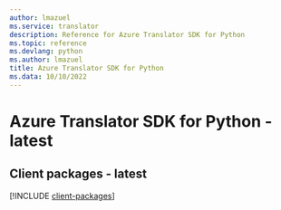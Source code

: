 ```yaml
---
author: lmazuel
ms.service: translator
description: Reference for Azure Translator SDK for Python
ms.topic: reference
ms.devlang: python
ms.author: lmazuel
title: Azure Translator SDK for Python
ms.data: 10/10/2022
---
```

# Azure Translator SDK for Python - latest

## Client packages - latest
[!INCLUDE [client-packages](translator-client-index.md)]